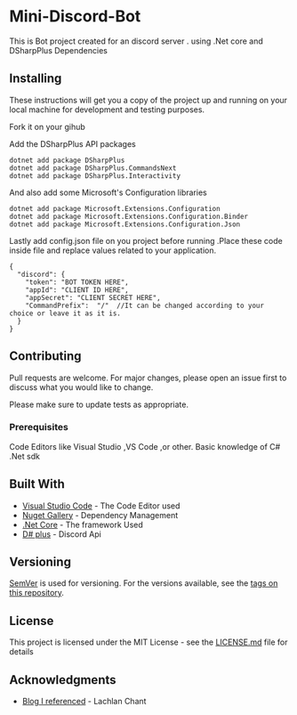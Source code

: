 # Mini-Discord-Bot
This is Bot project created for an discord server . 
 using .Net core and DSharpPlus Dependencies


## Installing

These instructions will get you a copy of the project up and running on your local machine for development and testing purposes.

Fork it on your gihub

Add the DSharpPlus API packages

```
dotnet add package DSharpPlus
dotnet add package DSharpPlus.CommandsNext
dotnet add package DSharpPlus.Interactivity
```

And also add some Microsoft's Configuration libraries

```
dotnet add package Microsoft.Extensions.Configuration
dotnet add package Microsoft.Extensions.Configuration.Binder
dotnet add package Microsoft.Extensions.Configuration.Json
```
Lastly add config.json file on you project before running .Place these code inside file and replace values related to your application.

```
{
  "discord": {
    "token": "BOT TOKEN HERE",
    "appId": "CLIENT ID HERE",
    "appSecret": "CLIENT SECRET HERE",
    "CommandPrefix":  "/"  //It can be changed according to your choice or leave it as it is.
  }
}
```

## Contributing
Pull requests are welcome. For major changes, please open an issue first to discuss what you would like to change.

Please make sure to update tests as appropriate.

### Prerequisites

Code Editors like Visual Studio ,VS Code ,or other.
Basic knowledge of C#
.Net sdk 

## Built With

* [Visual Studio Code](https://code.visualstudio.com/) - The Code Editor used
* [Nuget Gallery](https://www.nuget.org/packages) - Dependency Management
* [.Net Core](https://dotnet.microsoft.com/download/dotnet-core) - The framework Used
* [D# plus](https://dsharpplus.emzi0767.com/index.html) - Discord Api

## Versioning

[SemVer](http://semver.org/) is used for versioning. For the versions available, see the [tags on this repository](https://github.com/Parzival69/Mini-Discord-Bot/tags). 

## License

This project is licensed under the MIT License - see the [LICENSE.md](LICENSE) file for details

## Acknowledgments

* [Blog I referenced](https://www.lchant.com/Blog/creating-a-discord-bot-with-cnet-core-and-dsharpplus) - Lachlan Chant

